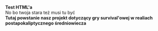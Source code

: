 <b>Test HTML'a</b> <br />
No bo twoja stara też musi tu być <br />
<b>Tutaj powstanie nasz projekt dotyczący gry survival'owej w realiach postapokaliptycznego średniowiecza</b> <br />
